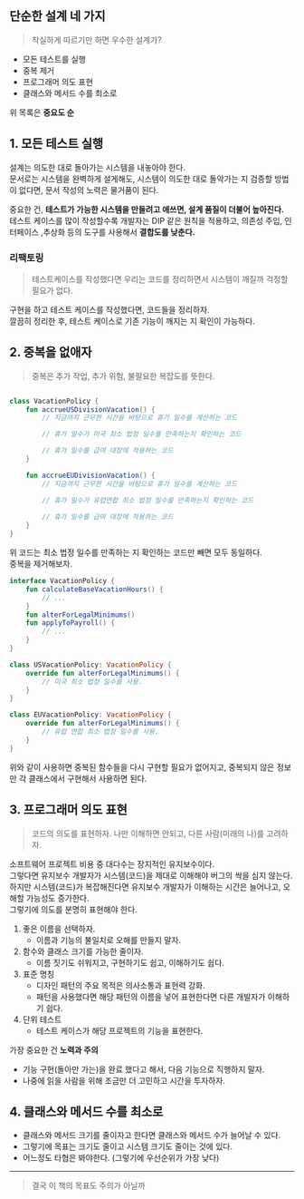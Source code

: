 ## 단순한 설계 네 가지
> 착실하게 따르기만 하면 우수한 설계가?

- 모든 테스트를 실행
- 중복 제거
- 프로그래머 의도 표현
- 클래스와 메서드 수를 최소로

위 목록은 **중요도 순**


## 1. 모든 테스트 실행
설계는 의도한 대로 돌아가는 시스템을 내놓아야 한다.  
문서로는 시스템을 완벽하게 설게해도, 시스템이 의도한 대로 돌악가는 지 검증할 방법이 없다면,
문서 작성의 노력은 물거품이 된다.  

중요한 건, **테스트가 가능한 시스템을 만들려고 애쓰면, 설계 품질이 더불어 높아진다.**  
테스트 케이스를 많이 작성할수록 개발자는 DIP 같은 원칙을 적용하고, 의존성 주입, 인터페이스 ,추상화 등의 도구를 사용해서 **결합도를 낮춘다.**

### 리팩토링
>테스트케이스를 작성했다면 우리는 코드를 정리하면서 시스템이 깨질까 걱정할 필요가 없다.

구현을 하고 테스트 케이스를 작성했다면, 코드들을 정리하자.  
깔끔히 정리한 후, 테스트 케이스로 기존 기능이 깨지는 지 확인이 가능하다.

## 2. 중복을 없애자
> 중복은 추가 작업, 추가 위험, 불필요한 복잡도를 뜻한다.

```kotlin

class VacationPolicy {
    fun accrueUSDivisionVacation() {
        // 지금까지 근무한 시간을 바탕으로 휴가 일수를 계산하는 코드

        // 휴가 일수가 미국 최소 법정 일수를 만족하는지 확인하는 코드

        // 휴가 일수를 급여 대장에 적용하는 코드
    }

    fun accrueEUDivisionVacation() {
        // 지금까지 근무한 시간을 바탕으로 휴가 일수를 계산하는 코드

        // 휴가 일수가 유럽연합 최소 법정 일수를 만족하는지 확인하는 코드
        
        // 휴가 일수를 급여 대장에 적용하는 코드 
    }
}

```
위 코드는 최소 법정 일수를 만족하는 지 확인하는 코드만 빼면 모두 동일하다.  
중복을 제거해보자.

```kotlin
interface VacationPolicy {
    fun calculateBaseVacationHours() {
        // ...
    }
    fun alterForLegalMinimums()
    fun applyToPayroll() {
        // ...
    }
}

class USVacationPolicy: VacationPolicy {
    override fun alterForLegalMinimums() {
        // 미국 최소 법정 일수를 사용.
    }
}

class EUVacationPolicy: VacationPolicy {
    override fun alterForLegalMinimums() {
        // 유럽 연합 최소 법정 일수를 사용.
    }
}

```
위와 같이 사용하면 중복된 함수들을 다시 구현할 필요가 없어지고, 중복되지 않은 정보만 각 클래스에서 구현해서 사용하면 된다.

## 3. 프로그래머 의도 표현
> 코드의 의도를 표현하자. 나만 이해하면 안되고, 다른 사람(미래의 나)를 고려하자.

소프트웨어 프로젝트 비용 중 대다수는 장지적인 유지보수이다.    
그렇다면 유지보수 개발자가 시스템(코드)을 제대로 이해해야 버그의 싹을 심지 않는다.  
하지만 시스템(코드)가 복잡해진다면 유지보수 개발자가 이해하는 시간은 늘어나고, 오해할 가능성도 증가한다.  
그렇기에 의도를 분명히 표현해야 한다.  
1. 좋은 이름을 선택하자.
   - 이름과 기능의 불일치로 오해를 만들지 말자.
2. 함수와 클래스 크기를 가능한 줄이자.
   - 이름 짓기도 쉬워지고, 구현하기도 쉽고, 이해하기도 쉽다.
3. 표준 명칭
   - 디자인 패턴의 주요 목적은 의사소통과 표현력 강화.
   - 패턴을 사용했다면 해당 패턴의 이름을 넣어 표현한다면 다른 개발자가 이해하기 쉽다.
4. 단위 테스트
   - 테스트 케이스가 해당 프로젝트의 기능을 표현한다.

가장 중요한 건 **노력과 주의**

- 기능 구현(돌아만 가는)을 완료 했다고 해서, 다음 기능으로 직행하지 말자.  
- 나중에 읽을 사람을 위해 조금만 더 고민하고 시간을 투자하자.

## 4. 클래스와 메서드 수를 최소로
- 클래스와 메서드 크기를 줄이자고 한다면 클래스와 메서드 수가 늘어날 수 있다.
- 그렇기에 목표는 크기도 줄이고 시스템 크기도 줄이는 것에 있다.
- 어느정도 타협은 봐야한다. (그렇기에 우선순위가 가장 낮다)

---
>결국 이 책의 목표도 주의가 아닐까